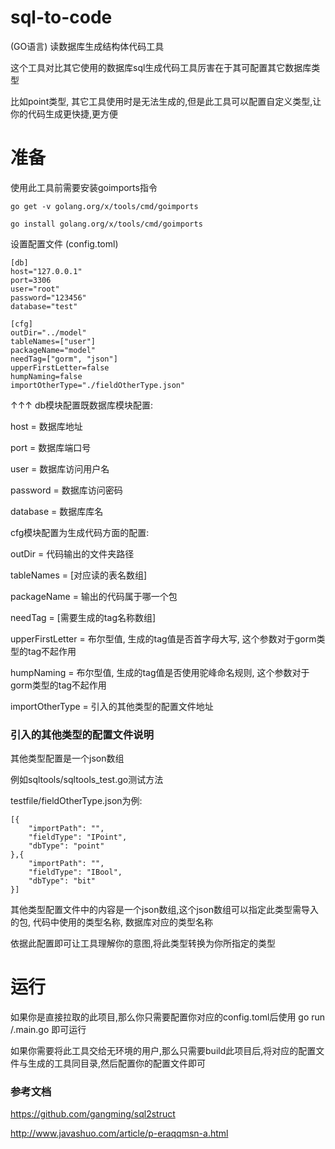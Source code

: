 # sql-to-code
(GO语言) 读数据库生成结构体代码工具

这个工具对比其它使用的数据库sql生成代码工具厉害在于其可配置其它数据库类型

比如point类型, 其它工具使用时是无法生成的,但是此工具可以配置自定义类型,让你的代码生成更快捷,更方便

# 准备
使用此工具前需要安装goimports指令
```
go get -v golang.org/x/tools/cmd/goimports

go install golang.org/x/tools/cmd/goimports
```

设置配置文件 (config.toml)
```
[db]
host="127.0.0.1"
port=3306
user="root"
password="123456"
database="test"

[cfg]
outDir="../model"
tableNames=["user"]
packageName="model"
needTag=["gorm", "json"]
upperFirstLetter=false
humpNaming=false
importOtherType="./fieldOtherType.json"
```

↑↑↑
db模块配置既数据库模块配置:

host = 数据库地址

port = 数据库端口号

user = 数据库访问用户名

password = 数据库访问密码

database = 数据库库名

cfg模块配置为生成代码方面的配置:

outDir = 代码输出的文件夹路径

tableNames = [对应读的表名数组]

packageName = 输出的代码属于哪一个包

needTag = [需要生成的tag名称数组]

upperFirstLetter = 布尔型值, 生成的tag值是否首字母大写, 这个参数对于gorm类型的tag不起作用

humpNaming = 布尔型值, 生成的tag值是否使用驼峰命名规则, 这个参数对于gorm类型的tag不起作用

importOtherType = 引入的其他类型的配置文件地址

### 引入的其他类型的配置文件说明
其他类型配置是一个json数组

例如sqltools/sqltools_test.go测试方法

testfile/fieldOtherType.json为例:

```
[{
    "importPath": "",
    "fieldType": "IPoint",
    "dbType": "point"
},{
    "importPath": "",
    "fieldType": "IBool",
    "dbType": "bit"
}]
```

其他类型配置文件中的内容是一个json数组,这个json数组可以指定此类型需导入的包, 代码中使用的类型名称, 数据库对应的类型名称

依据此配置即可让工具理解你的意图,将此类型转换为你所指定的类型

# 运行
如果你是直接拉取的此项目,那么你只需要配置你对应的config.toml后使用 go run /.main.go 即可运行

如果你需要将此工具交给无环境的用户,那么只需要build此项目后,将对应的配置文件与生成的工具同目录,然后配置你的配置文件即可

### 参考文档
https://github.com/gangming/sql2struct

http://www.javashuo.com/article/p-eraqqmsn-a.html
